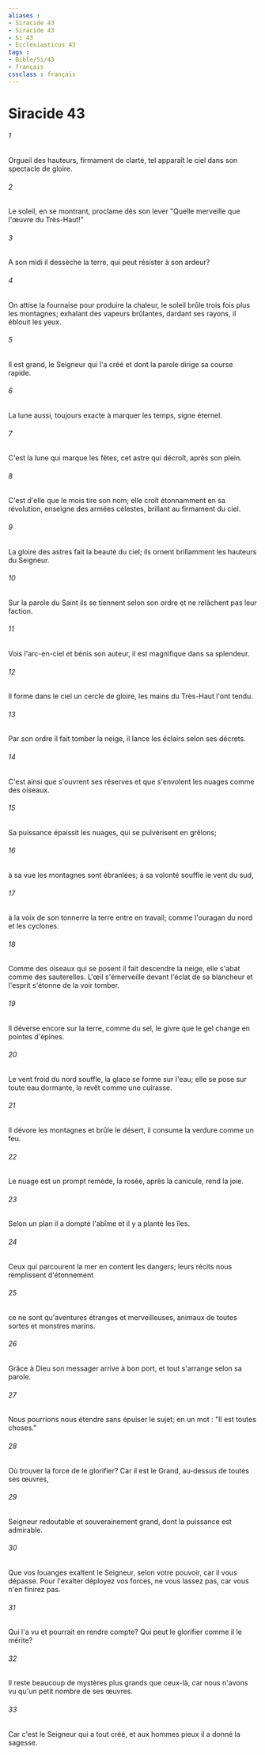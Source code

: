 ```yaml
---
aliases : 
- Siracide 43
- Siracide 43
- Si 43
- Ecclesiasticus 43
tags : 
- Bible/Si/43
- français
cssclass : français
---
```


# Siracide 43

###### 1
Orgueil des hauteurs, firmament de clarté, tel apparaît le ciel dans son spectacle de gloire.
###### 2
Le soleil, en se montrant, proclame dès son lever "Quelle merveille que l'œuvre du Très-Haut!"
###### 3
A son midi il dessèche la terre, qui peut résister à son ardeur?
###### 4
On attise la fournaise pour produire la chaleur, le soleil brûle trois fois plus les montagnes; exhalant des vapeurs brûlantes, dardant ses rayons, il éblouit les yeux.
###### 5
Il est grand, le Seigneur qui l'a créé et dont la parole dirige sa course rapide.
###### 6
La lune aussi, toujours exacte à marquer les temps, signe éternel.
###### 7
C'est la lune qui marque les fêtes, cet astre qui décroît, après son plein.
###### 8
C'est d'elle que le mois tire son nom; elle croît étonnamment en sa révolution, enseigne des armées célestes, brillant au firmament du ciel.
###### 9
La gloire des astres fait la beauté du ciel; ils ornent brillamment les hauteurs du Seigneur.
###### 10
Sur la parole du Saint ils se tiennent selon son ordre et ne relâchent pas leur faction.
###### 11
Vois l'arc-en-ciel et bénis son auteur, il est magnifique dans sa splendeur.
###### 12
Il forme dans le ciel un cercle de gloire, les mains du Très-Haut l'ont tendu.
###### 13
Par son ordre il fait tomber la neige, il lance les éclairs selon ses décrets.
###### 14
C'est ainsi que s'ouvrent ses réserves et que s'envolent les nuages comme des oiseaux.
###### 15
Sa puissance épaissit les nuages, qui se pulvérisent en grêlons;
###### 16
à sa vue les montagnes sont ébranlées; à sa volonté souffle le vent du sud,
###### 17
à la voix de son tonnerre la terre entre en travail; comme l'ouragan du nord et les cyclones.
###### 18
Comme des oiseaux qui se posent il fait descendre la neige, elle s'abat comme des sauterelles. L'œil s'émerveille devant l'éclat de sa blancheur et l'esprit s'étonne de la voir tomber.
###### 19
Il déverse encore sur la terre, comme du sel, le givre que le gel change en pointes d'épines.
###### 20
Le vent froid du nord souffle, la glace se forme sur l'eau; elle se pose sur toute eau dormante, la revêt comme une cuirasse.
###### 21
Il dévore les montagnes et brûle le désert, il consume la verdure comme un feu.
###### 22
Le nuage est un prompt remède, la rosée, après la canicule, rend la joie.
###### 23
Selon un plan il a dompté l'abîme et il y a planté les îles.
###### 24
Ceux qui parcourent la mer en content les dangers; leurs récits nous remplissent d'étonnement
###### 25
ce ne sont qu'aventures étranges et merveilleuses, animaux de toutes sortes et monstres marins.
###### 26
Grâce à Dieu son messager arrive à bon port, et tout s'arrange selon sa parole.
###### 27
Nous pourrions nous étendre sans épuiser le sujet; en un mot : "Il est toutes choses."
###### 28
Où trouver la force de le glorifier? Car il est le Grand, au-dessus de toutes ses œuvres,
###### 29
Seigneur redoutable et souverainement grand, dont la puissance est admirable.
###### 30
Que vos louanges exaltent le Seigneur, selon votre pouvoir, car il vous dépasse. Pour l'exalter déployez vos forces, ne vous lassez pas, car vous n'en finirez pas.
###### 31
Qui l'a vu et pourrait en rendre compte? Qui peut le glorifier comme il le mérite?
###### 32
Il reste beaucoup de mystères plus grands que ceux-là, car nous n'avons vu qu'un petit nombre de ses œuvres.
###### 33
Car c'est le Seigneur qui a tout créé, et aux hommes pieux il a donné la sagesse.
